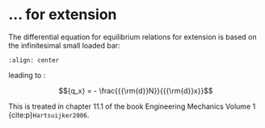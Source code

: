 ```{index} Differential equations for equilibrium relations; for extension
```
# ... for extension

The differential equation for equilibrium relations for extension is based on the infinitesimal small loaded bar:

```{figure} extension_data/equilibrium.svg
:align: center
```

leading to :

$${q_x} =  - \frac{{{\rm{d}}N}}{{{\rm{d}}x}}$$

This is treated in chapter 11.1 of the book Engineering Mechanics Volume 1 {cite:p}`Hartsuijker2006`.